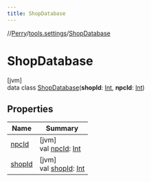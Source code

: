 ```yaml
---
title: ShopDatabase
---
```

//[Perry](../../../index.html)/[tools.settings](../index.html)/[ShopDatabase](index.html)



# ShopDatabase



[jvm]\
data class [ShopDatabase](index.html)(**shopId**: [Int](https://kotlinlang.org/api/latest/jvm/stdlib/kotlin/-int/index.html), **npcId**: [Int](https://kotlinlang.org/api/latest/jvm/stdlib/kotlin/-int/index.html))



## Properties


| Name | Summary |
|---|---|
| [npcId](npc-id.html) | [jvm]<br>val [npcId](npc-id.html): [Int](https://kotlinlang.org/api/latest/jvm/stdlib/kotlin/-int/index.html) |
| [shopId](shop-id.html) | [jvm]<br>val [shopId](shop-id.html): [Int](https://kotlinlang.org/api/latest/jvm/stdlib/kotlin/-int/index.html) |

